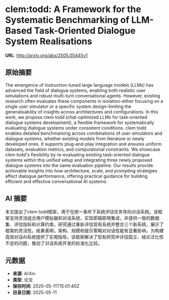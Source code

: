 # clem:todd: A Framework for the Systematic Benchmarking of LLM-Based Task-Oriented Dialogue System Realisations

**URL**: http://arxiv.org/abs/2505.05445v1

## 原始摘要

The emergence of instruction-tuned large language models (LLMs) has advanced
the field of dialogue systems, enabling both realistic user simulations and
robust multi-turn conversational agents. However, existing research often
evaluates these components in isolation-either focusing on a single user
simulator or a specific system design-limiting the generalisability of insights
across architectures and configurations. In this work, we propose clem todd
(chat-optimized LLMs for task-oriented dialogue systems development), a
flexible framework for systematically evaluating dialogue systems under
consistent conditions. clem todd enables detailed benchmarking across
combinations of user simulators and dialogue systems, whether existing models
from literature or newly developed ones. It supports plug-and-play integration
and ensures uniform datasets, evaluation metrics, and computational
constraints. We showcase clem todd's flexibility by re-evaluating existing
task-oriented dialogue systems within this unified setup and integrating three
newly proposed dialogue systems into the same evaluation pipeline. Our results
provide actionable insights into how architecture, scale, and prompting
strategies affect dialogue performance, offering practical guidance for
building efficient and effective conversational AI systems.


## AI 摘要

本文提出了clem todd框架，用于在统一条件下系统评估任务导向对话系统。该框架支持灵活组合用户模拟器和对话系统，实现即插即用集成，并提供一致的数据集、评估指标和计算约束。研究通过重新评估现有系统并整合三个新系统，展示了框架的灵活性。结果表明，架构、规模和提示策略对对话性能有显著影响，为构建高效对话AI系统提供了实用指导。该框架解决了现有研究中评估孤立、结论泛化性不足的问题，推动了对话系统开发的标准化比较。

## 元数据

- **来源**: ArXiv
- **类型**: 论文
- **保存时间**: 2025-05-11T15:01:40Z
- **目录日期**: 2025-05-11
